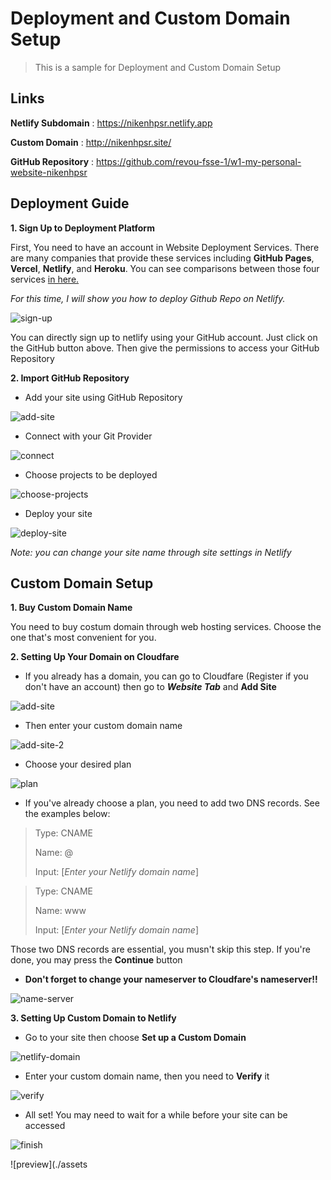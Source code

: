 # Deployment and Custom Domain Setup

> This is a sample for Deployment and Custom Domain Setup

## Links

**Netlify Subdomain** : https://nikenhpsr.netlify.app

**Custom Domain** : http://nikenhpsr.site/

**GitHub Repository** : https://github.com/revou-fsse-1/w1-my-personal-website-nikenhpsr

## Deployment Guide

**1. Sign Up to Deployment Platform**

First, You need to have an account in Website Deployment Services. There are many companies that provide these services including **GitHub Pages**, **Vercel**, **Netlify**, and **Heroku**. You can see comparisons between those four services [in here.](https://ritza.co/articles/heroku-vs-netfliy-vs-vercel-vs-github-pages-vs-firebase-vs-vercel/)

_For this time, I will show you how to deploy Github Repo on Netlify._

![sign-up](./assets/netlify/sign-up.png)

You can directly sign up to netlify using your GitHub account. Just click on the GitHub button above. Then give the permissions to access your GitHub Repository

**2. Import GitHub Repository**

- Add your site using GitHub Repository

![add-site](./assets/netlify/add-site.png)

- Connect with your Git Provider

![connect](./assets/netlify/connect-git.png)

- Choose projects to be deployed

![choose-projects](./assets/netlify/choose-project.png)

- Deploy your site

![deploy-site](./assets/netlify/deploy.png)

*Note: you can change your site name through site settings in Netlify*

## Custom Domain Setup

**1. Buy Custom Domain Name**

You need to buy costum domain through web hosting services. Choose the one that's most convenient for you.

**2. Setting Up Your Domain on Cloudfare**

- If you already has a domain, you can go to Cloudfare (Register if you don't have an account) then go to ***Website Tab*** and **Add Site**

![add-site](./assets/custom-domain/add-site.png)

- Then enter your custom domain name

![add-site-2](./assets/custom-domain/add-site-2.png)

- Choose your desired plan

![plan](./assets/custom-domain/free-plan.png)

- If you've already choose a plan, you need to add two DNS records. See the examples below: 

> Type: CNAME
>
> Name: @
>
> Input: [*Enter your Netlify domain name*]

> Type: CNAME
>
> Name: www
>
> Input: [*Enter your Netlify domain name*]

Those two DNS records are essential, you musn't skip this step. If you're done, you may press the **Continue** button

- **Don't forget to change your nameserver to Cloudfare's nameserver!!**

![name-server](./assets/custom-domain/nameserver.png)

**3. Setting Up Custom Domain to Netlify**

- Go to your site then choose **Set up a Custom Domain**

![netlify-domain](./assets/custom-domain/set-costum-domain.png)

- Enter your custom domain name, then you need to **Verify** it

![verify](./assets/custom-domain/after-verify.png)

- All set! You may need to wait for a while before your site can be accessed

![finish](./assets/custom-domain/finish.png)

![preview](./assets